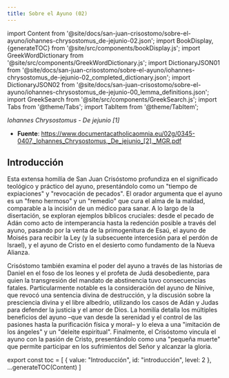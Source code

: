 ```yaml
---
title: Sobre el Ayuno (02)
---
```


import Content from '@site/docs/san-juan-crisostomo/sobre-el-ayuno/iohannes-chrysostomus_de-jejunio-02.json';
import BookDisplay, {generateTOC} from '@site/src/components/bookDisplay.js';
import GreekWordDictionary from '@site/src/components/GreekWordDictionary.js';
import DictionaryJSON01 from '@site/docs/san-juan-crisostomo/sobre-el-ayuno/iohannes-chrysostomus_de-jejunio-02_completed_dictionary.json';
import DictionaryJSON02 from '@site/docs/san-juan-crisostomo/sobre-el-ayuno/iohannes-chrysostomus_de-jejunio-00_lemma_definitions.json';
import GreekSearch from '@site/src/components/GreekSearch.js';
import Tabs from '@theme/Tabs';
import TabItem from '@theme/TabItem';

_Iohannes Chrysostomus - De jejunio [1]_
- **Fuente**: https://www.documentacatholicaomnia.eu/02g/0345-0407,_Iohannes_Chrysostomus,_De_jejunio_[2],_MGR.pdf

## Introducción

Esta extensa homilía de San Juan Crisóstomo profundiza en el significado teológico y práctico del ayuno, presentándolo como un "tiempo de expiaciones" y "revocación de pecados". El orador argumenta que el ayuno es un "freno hermoso" y un "remedio" que cura el alma de la maldad, comparable a la incisión de un médico para sanar. A lo largo de la disertación, se exploran ejemplos bíblicos cruciales: desde el pecado de Adán como acto de intemperancia hasta la redención posible a través del ayuno, pasando por la venta de la primogenitura de Esaú, el ayuno de Moisés para recibir la Ley (y la subsecuente intercesión para el perdón de Israel), y el ayuno de Cristo en el desierto como fundamento de la Nueva Alianza.

Crisóstomo también examina el poder del ayuno a través de las historias de Daniel en el foso de los leones y el profeta de Judá desobediente, para quien la transgresión del mandato de abstinencia tuvo consecuencias fatales. Particularmente notable es la consideración del ayuno de Nínive, que revocó una sentencia divina de destrucción, y la discusión sobre la presciencia divina y el libre albedrío, utilizando los casos de Adán y Judas para defender la justicia y el amor de Dios. La homilía detalla los múltiples beneficios del ayuno –que van desde la serenidad y el control de las pasiones hasta la purificación física y moral– y lo eleva a una "imitación de los ángeles" y un "deleite espiritual". Finalmente, el Crisóstomo vincula el ayuno con la pasión de Cristo, presentándolo como una "pequeña muerte" que permite participar en los sufrimientos del Señor y alcanzar la gloria.

<Tabs>
<TabItem value="text" label="Texto" default>

<BookDisplay data={Content} />

</TabItem>
<TabItem value="search" label="Buscador">

<GreekSearch
  completedDictionary={DictionaryJSON01}
  lemmaDefinitions={DictionaryJSON02}
  content={Content}
/>

</TabItem>
</Tabs>

export const toc = [
  {
    value: "Introducción",
    id: "introducción",
    level: 2
  },
  ...generateTOC(Content)
]
